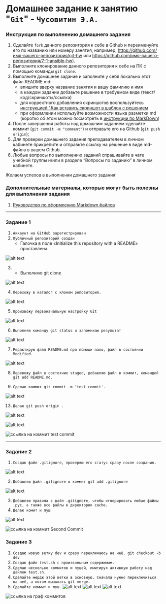 # Домашнее задание к занятию "`Git`" - `Чусовитин Э.А.`


### Инструкция по выполнению домашнего задания

   1. Сделайте `fork` данного репозитория к себе в Github и переименуйте его по названию или номеру занятия, например, https://github.com/имя-вашего-репозитория/git-hw или  https://github.com/имя-вашего-репозитория/7-1-ansible-hw).
   2. Выполните клонирование данного репозитория к себе на ПК с помощью команды `git clone`.
   3. Выполните домашнее задание и заполните у себя локально этот файл README.md:
      - впишите вверху название занятия и вашу фамилию и имя
      - в каждом задании добавьте решение в требуемом виде (текст/код/скриншоты/ссылка)
      - для корректного добавления скриншотов воспользуйтесь [инструкцией "Как вставить скриншот в шаблон с решением](https://github.com/netology-code/sys-pattern-homework/blob/main/screen-instruction.md)
      - при оформлении используйте возможности языка разметки md (коротко об этом можно посмотреть в [инструкции  по MarkDown](https://github.com/netology-code/sys-pattern-homework/blob/main/md-instruction.md))
   4. После завершения работы над домашним заданием сделайте коммит (`git commit -m "comment"`) и отправьте его на Github (`git push origin`);
   5. Для проверки домашнего задания преподавателем в личном кабинете прикрепите и отправьте ссылку на решение в виде md-файла в вашем Github.
   6. Любые вопросы по выполнению заданий спрашивайте в чате учебной группы и/или в разделе “Вопросы по заданию” в личном кабинете.
   
Желаем успехов в выполнении домашнего задания!
   
### Дополнительные материалы, которые могут быть полезны для выполнения задания

1. [Руководство по оформлению Markdown файлов](https://gist.github.com/Jekins/2bf2d0638163f1294637#Code)

---

### Задание 1

1. `Аккаунт на GitHub зарегистрирован`  
2. `Публичный репозиторий создан` 
   * Галочка в поле «Initialize this repository with a README» проставлена. 
 
 ![alt text](https://github.com/ChusovitinEduard/git/blob/main/img/1.PNG)
 
3. * Выполняю git clone

![alt text](https://github.com/ChusovitinEduard/git/blob/main/img/2.PNG)

4. `Перехожу в каталог с клоном репозитория.`

![alt text](https://github.com/ChusovitinEduard/git/blob/main/img/3.PNG)

5. `Произвожу первоначальную настройку Git` 

![alt text](https://github.com/ChusovitinEduard/git/blob/main/img/4.PNG)

6. `Выполняю команду git status и запомниаю результат` 

![alt text](https://github.com/ChusovitinEduard/git/blob/main/img/5.PNG)

7. `Редактирую файл README.md при помощи nano, файл в состоянии Modified.`
 
![alt text](https://github.com/ChusovitinEduard/git/blob/main/img/6.PNG)

8. `Перевожу файл в состояние staged, добавляю файл в коммит, командой git add README.md.` 

9. `Сделаю коммит git commit -m 'test commit'.` 

![alt text](https://github.com/ChusovitinEduard/git/blob/main/img/7.PNG)

13. `Делаю git push origin .` 

![alt text](https://github.com/ChusovitinEduard/git/blob/main/img/8.PNG)

![alt text](https://github.com/ChusovitinEduard/git/blob/main/img/9.PNG)

![ссылка на коммит test commit](https://github.com/ChusovitinEduard/git/commit/39b2756c7f919ce518aaf89cbedbb0971ce21fb9)

---

### Задание 2

1. `Создаю файл .gitignore, проверяю его статус сразу после создания.`

![alt text](https://github.com/ChusovitinEduard/git/blob/main/img/2_1.PNG)

2. `Добавляю файл .gitignore в коммит git add .gitignore` 

![alt text](https://github.com/ChusovitinEduard/git/blob/main/img/2_2.PNG)

3. `Добавляю правила в файл .gitignore, чтобы игнорировать любые файлы .pyc, а также все файлы в директории cache.`
4. `Делаю комит и пуш` 

![alt text](https://github.com/ChusovitinEduard/git/blob/main/img/2_3.PNG)
  

![ссылка на коммит Second Commit](https://github.com/ChusovitinEduard/git/commit/d9100f7f75e91b6cf91529e7b185e54cd65216c1)

### Задание 3

1. `Создаю новую ветку dev и сразу переключаюсь на неё. git checkout -b dev` 
2. `Создаю файл test.sh с произвольным содержимым.` 
3. `Сделаю несколько коммитов и пушей, имитируя активную работу над файлом test.sh.` 
4. `Сделайте мердж этой ветки в основную. Сначала нужно переключиться на неё, а потом вызывать git merge.`
5. `Сделайте коммит и пуш.` 
![alt text](https://github.com/ChusovitinEduard/git/blob/main/img/3_1.PNG)
![alt text](https://github.com/ChusovitinEduard/git/blob/main/img/3_2.PNG)
![alt text](https://github.com/ChusovitinEduard/git/blob/main/img/3_3.PNG)

![ссылка на граф коммитов](https://github.com/ChusovitinEduard/git/tree/dev?tab=readme-ov-file)
